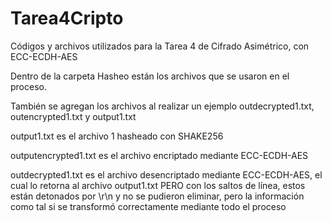 # Tarea4Cripto
Códigos y archivos utilizados para la Tarea 4 de Cifrado Asimétrico, con ECC-ECDH-AES

Dentro de la carpeta Hasheo están los archivos que se usaron en el proceso.

También se agregan los archivos al realizar un ejemplo outdecrypted1.txt, outencrypted1.txt y output1.txt

output1.txt es el archivo 1 hasheado con SHAKE256

outputencrypted1.txt es el archivo encriptado mediante ECC-ECDH-AES

outdecrypted1.txt es el archivo desencriptado mediante ECC-ECDH-AES, el cual lo retorna al archivo output1.txt PERO con los saltos de línea, estos están detonados por \r\n y no se pudieron eliminar, pero la información como tal si se transformó correctamente mediante todo el proceso
